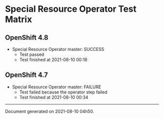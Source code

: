 
Special Resource Operator Test Matrix
=====================================

OpenShift 4.8
-------------


* Special Resource Operator master: SUCCESS
  - Test passed
  - Test finished at 2021-08-10 00:18

OpenShift 4.7
-------------


* Special Resource Operator master: FAILURE
  - Test failed because the operator step failed
  - Test finished at 2021-08-10 00:34


---
Document generated on 2021-08-10 04h50.
